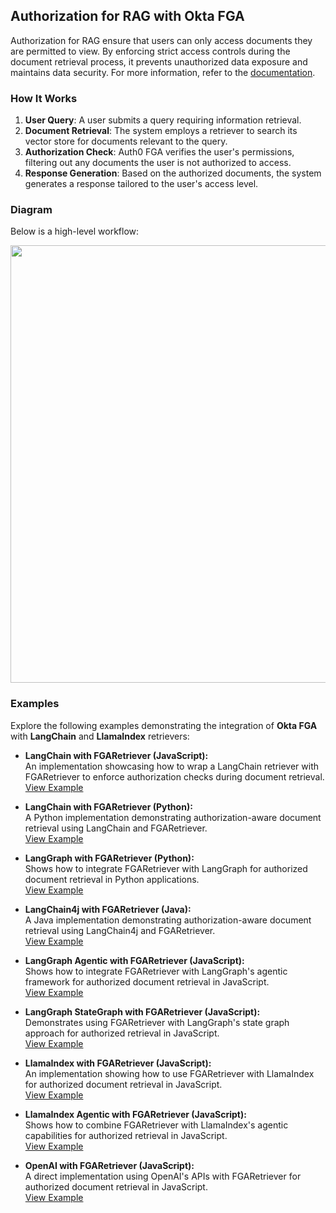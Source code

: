 ## Authorization for RAG with Okta FGA

Authorization for RAG ensure that users can only access documents they are permitted to view. By enforcing strict access controls during the document retrieval process, it prevents unauthorized data exposure and maintains data security. For more information, refer to the [documentation](https://demo.auth0.ai/docs/authorization-for-rag).

### How It Works

1. **User Query**: A user submits a query requiring information retrieval.
2. **Document Retrieval**: The system employs a retriever to search its vector store for documents relevant to the query.
3. **Authorization Check**: Auth0 FGA verifies the user's permissions, filtering out any documents the user is not authorized to access.
4. **Response Generation**: Based on the authorized documents, the system generates a response tailored to the user's access level.

### Diagram

Below is a high-level workflow:

<p align="center">
    <img style="margin-left: auto; margin-right: auto;" height="700px" src="https://images.ctfassets.net/23aumh6u8s0i/76DegvQtjEx5jNDcqvy1VD/462977639c07dd1d92e82783d66aac7e/rag-with-fga-flow.png" />
<p>

### Examples

Explore the following examples demonstrating the integration of **Okta FGA** with **LangChain** and **LlamaIndex** retrievers:

- **LangChain with FGARetriever (JavaScript):**  
   An implementation showcasing how to wrap a LangChain retriever with FGARetriever to enforce authorization checks during document retrieval.  
   [View Example](https://github.com/oktadev/auth0-ai-samples/tree/main/authorization-for-rag/lanchain-js)

- **LangChain with FGARetriever (Python):**  
   A Python implementation demonstrating authorization-aware document retrieval using LangChain and FGARetriever.  
   [View Example](https://github.com/oktadev/auth0-ai-samples/tree/main/authorization-for-rag/langchain-python)

- **LangGraph with FGARetriever (Python):**  
   Shows how to integrate FGARetriever with LangGraph for authorized document retrieval in Python applications.  
   [View Example](https://github.com/oktadev/auth0-ai-samples/tree/main/authorization-for-rag/langgraph-python)

- **LangChain4j with FGARetriever (Java):**  
   A Java implementation demonstrating authorization-aware document retrieval using LangChain4j and FGARetriever.  
   [View Example](https://github.com/oktadev/auth0-ai-samples/tree/main/authorization-for-rag/langchain4j-java)

- **LangGraph Agentic with FGARetriever (JavaScript):**  
   Shows how to integrate FGARetriever with LangGraph's agentic framework for authorized document retrieval in JavaScript.  
   [View Example](https://github.com/oktadev/auth0-ai-samples/tree/main/authorization-for-rag/langgraph-agentic-js)

- **LangGraph StateGraph with FGARetriever (JavaScript):**  
   Demonstrates using FGARetriever with LangGraph's state graph approach for authorized retrieval in JavaScript.  
   [View Example](https://github.com/oktadev/auth0-ai-samples/tree/main/authorization-for-rag/langgraph-stategraph-js)

- **LlamaIndex with FGARetriever (JavaScript):**  
   An implementation showing how to use FGARetriever with LlamaIndex for authorized document retrieval in JavaScript.  
   [View Example](https://github.com/oktadev/auth0-ai-samples/tree/main/authorization-for-rag/llamaindex-js)

- **LlamaIndex Agentic with FGARetriever (JavaScript):**  
   Shows how to combine FGARetriever with LlamaIndex's agentic capabilities for authorized retrieval in JavaScript.  
   [View Example](https://github.com/oktadev/auth0-ai-samples/tree/main/authorization-for-rag/llamaindex-agentic-js)

- **OpenAI with FGARetriever (JavaScript):**  
   A direct implementation using OpenAI's APIs with FGARetriever for authorized document retrieval in JavaScript.  
   [View Example](https://github.com/oktadev/auth0-ai-samples/tree/main/authorization-for-rag/openai-fga-js)
